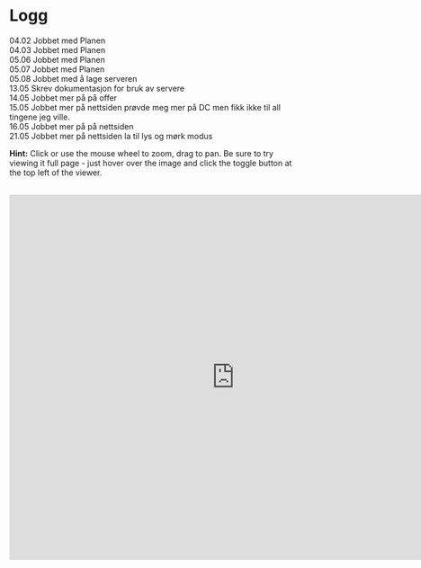 # Logg
04.02 Jobbet med Planen
<br>
04.03 Jobbet med Planen
<br>
05.06 Jobbet med Planen
<br>
05.07 Jobbet med Planen
<br>
05.08 Jobbet med å lage serveren
<br>
13.05 Skrev dokumentasjon for bruk av servere
<br>
14.05 Jobbet mer på på offer
<br>
15.05 Jobbet mer på nettsiden prøvde meg mer på DC men fikk ikke til all tingene jeg ville.
<br>
16.05 Jobbet mer på på nettsiden
<br>
21.05 Jobbet mer på nettsiden la til lys og mørk modus


**Hint:** Click or use the mouse wheel to zoom, drag to pan. Be sure to try viewing it full page - just hover over the image and click the toggle button at the top left of the viewer.

<br>
<iframe src="https://srv2.zoomable.ca/viewer.php?i=img33edd8ea40625088_1IMA_Projekt#zoom=0.8&x=0.5&y=0.35" width="800" height="650" frameborder="0" style="border:0" allowfullscreen></iframe>
